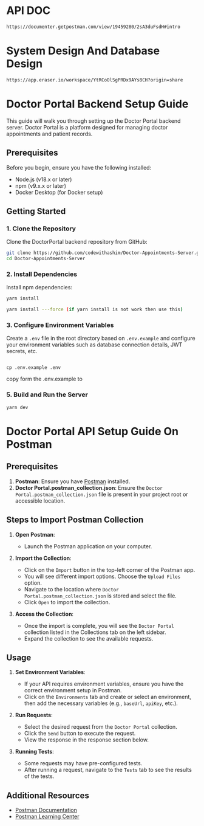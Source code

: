 # API DOC

```
https://documenter.getpostman.com/view/19459280/2sA3duFsdH#intro
```

# System Design And Database Design

```
https://app.eraser.io/workspace/YtRCoOlSgPRDx9AYs8CH?origin=share
```

# Doctor Portal Backend Setup Guide

This guide will walk you through setting up the Doctor Portal backend server. Doctor Portal is a platform designed for managing doctor appointments and patient records.

## Prerequisites

Before you begin, ensure you have the following installed:

- Node.js (v18.x or later)
- npm (v9.x.x or later)
- Docker Desktop (for Docker setup)

## Getting Started

### 1. Clone the Repository

Clone the DoctorPortal backend repository from GitHub:

```bash
git clone https://github.com/codewithashim/Doctor-Appointments-Server.git
cd Doctor-Appointments-Server
```

### 2. Install Dependencies

Install npm dependencies:

```bash
yarn install

yarn install ---force (if yarn install is not work then use this)
```

### 3. Configure Environment Variables

Create a `.env` file in the root directory based on `.env.example` and configure your environment variables such as database connection details, JWT secrets, etc.

```

cp .env.example .env

```

copy form the .env.example to

### 5. Build and Run the Server

```
yarn dev
```

# Doctor Portal API Setup Guide On Postman

## Prerequisites

1. **Postman**: Ensure you have [Postman](https://www.postman.com/downloads/) installed.
2. **Doctor Portal.postman_collection.json**: Ensure the `Doctor Portal.postman_collection.json` file is present in your project root or accessible location.

## Steps to Import Postman Collection

1. **Open Postman**:

   - Launch the Postman application on your computer.
2. **Import the Collection**:

   - Click on the `Import` button in the top-left corner of the Postman app.
   - You will see different import options. Choose the `Upload Files` option.
   - Navigate to the location where `Doctor Portal.postman_collection.json` is stored and select the file.
   - Click `Open` to import the collection.
3. **Access the Collection**:

   - Once the import is complete, you will see the `Doctor Portal` collection listed in the Collections tab on the left sidebar.
   - Expand the collection to see the available requests.

## Usage

1. **Set Environment Variables**:

   - If your API requires environment variables, ensure you have the correct environment setup in Postman.
   - Click on the `Environments` tab and create or select an environment, then add the necessary variables (e.g., `baseUrl`, `apiKey`, etc.).
2. **Run Requests**:

   - Select the desired request from the `Doctor Portal` collection.
   - Click the `Send` button to execute the request.
   - View the response in the response section below.
3. **Running Tests**:

   - Some requests may have pre-configured tests.
   - After running a request, navigate to the `Tests` tab to see the results of the tests.

## Additional Resources

- [Postman Documentation](https://learning.postman.com/docs/getting-started/introduction/)
- [Postman Learning Center](https://learning.postman.com/)
